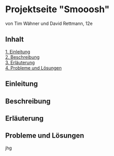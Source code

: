 # Projektseite "Smooosh"
von Tim Wähner und David Rettmann, 12e


## Inhalt

[1. Einleitung](#1)                   
[2. Beschreibung](#2)  
[3. Erläuterung](#3)   
[4. Probleme und Lösungen](#4) 


## Einleitung<a name="1"></a>


## Beschreibung<a name="2"></a>


## Erläuterung<a name="3"></a>


## Probleme und Lösungen<a name="4"></a>
jhg
